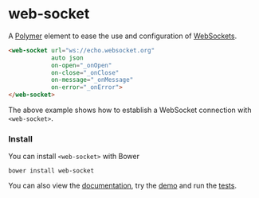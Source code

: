 # web-socket

A [Polymer](https://www.polymer-project.org/1.0/) element to ease the use and
configuration of
[WebSockets](https://developer.mozilla.org/en-US/docs/Web/API/WebSocket).

```html
<web-socket url="ws://echo.websocket.org"
            auto json
            on-open="_onOpen"
            on-close="_onClose"
            on-message="_onMessage"
            on-error="_onError">
</web-socket>
```

The above example shows how to establish a WebSocket connection with
`<web-socket>`.
### Install

You can install `<web-socket>` with Bower

    bower install web-socket

You can also view the [documentation](http://hph.github.io/web-socket), try the
[demo](http://hph.github.io/web-socket/demo) and run the
[tests](http://hph.github.io/web-socket/test).
